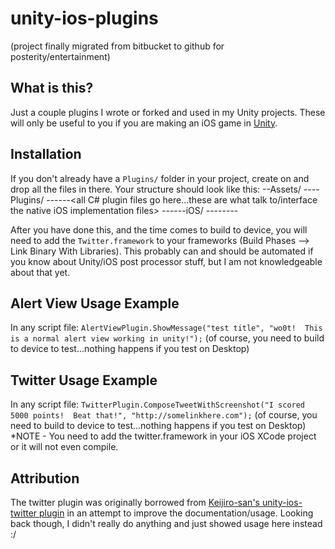 unity-ios-plugins
=================


(project finally migrated from bitbucket to github for posterity/entertainment)


What is this?
-------------
Just a couple plugins I wrote or forked and used in my Unity projects.  These will only be useful to you if you are making an iOS game in [Unity](http://unity3d.com/).


Installation
------------
If you don't already have a ```Plugins/``` folder in your project, create on and drop all the files in there.  Your structure should look like this:
--Assets/
----Plugins/
------<all C# plugin files go here...these are what talk to/interface the native iOS implementation files>
------iOS/
--------<all iOS implementation files go here...these are the native Objective-C files that can use the Cocoa framework>


After you have done this, and the time comes to build to device, you will need to add the ```Twitter.framework``` to your frameworks (Build Phases --> Link Binary With Libraries).
This probably can and should be automated if you know about Unity/iOS post processor stuff, but I am not knowledgeable about that yet.


Alert View Usage Example
------------------------
In any script file:
```AlertViewPlugin.ShowMessage("test title", "wo0t!  This is a normal alert view working in unity!");```
(of course, you need to build to device to test...nothing happens if you test on Desktop)


Twitter Usage Example
------------------------
In any script file:
```TwitterPlugin.ComposeTweetWithScreenshot("I scored 5000 points!  Beat that!", "http://somelinkhere.com");```
(of course, you need to build to device to test...nothing happens if you test on Desktop)
*NOTE - You need to add the twitter.framework in your iOS XCode project or it will not even compile.


Attribution
-----------
The twitter plugin was originally borrowed from [Keijiro-san's unity-ios-twitter plugin](https://github.com/keijiro/unity-ios-twitter) in an attempt to improve the documentation/usage.  Looking back though, I didn't really do anything and just showed usage here instead :/
